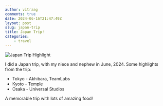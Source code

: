 ```yaml
---
author: vitraag
comments: true
date: 2024-06-16T21:47:49Z
layout: post
slug: japan-trip 
title: Japan Trip!
categories:
    - travel
---
```

![Japan Trip Highlight](https://photos.fife.usercontent.google.com/pw/AP1GczNXCa-ltDwuamEs3Ik9bGqmY1vrLu1KEHcUKVULnx8N7KL-7mkxLEepvg=w1842-h1382-s-no-gm?authuser=0)

I did a Japan trip, with my niece and nephew in June, 2024. Some highlights from the trip:

* Tokyo - Akhibara, TeamLabs
* Kyoto - Temple
* Osaka - Universal Studios

A memorable trip with lots of amazing food!
